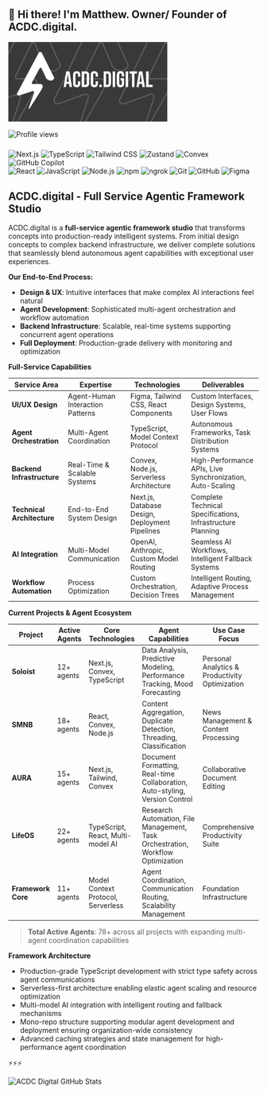 ## 💾 Hi there! I'm Matthew. Owner/ Founder of ACDC.digital.

<img src="public/ghRepoLogo.png" alt="ACDC Digital Logo" width="320" height="160">

![Profile views](https://komarev.com/ghpvc/?username=acdc-digital&color=blue&style=flat-square&label=Profile+views)

#####

![Next.js](https://img.shields.io/badge/Next.js-000000?style=plastic&logo=next.js&logoColor=white&labelColor=1a1a1a)
![TypeScript](https://img.shields.io/badge/TypeScript-3178C6?style=plastic&logo=typescript&logoColor=white&labelColor=25629c)
![Tailwind CSS](https://img.shields.io/badge/Tailwind_CSS-38B2AC?style=plastic&logo=tailwind-css&logoColor=white&labelColor=2d8f87)
![Zustand](https://img.shields.io/badge/Zustand-2D3748?style=plastic&logo=data:image/svg+xml;base64,PHN2ZyB3aWR0aD0iMjQiIGhlaWdodD0iMjQiIHZpZXdCb3g9IjAgMCAyNCAyNCIgZmlsbD0ibm9uZSIgeG1sbnM9Imh0dHA6Ly93d3cudzMub3JnLzIwMDAvc3ZnIj4KPHBhdGggZD0iTTEyIDJMMTMuMDkgOC4yNkwyMCA5TDEzLjA5IDE1Ljc0TDEyIDIyTDEwLjkxIDE1Ljc0TDQgOUwxMC45MSA4LjI2TDEyIDJaIiBzdHJva2U9IndoaXRlIiBzdHJva2Utd2lkdGg9IjIiIHN0cm9rZS1saW5lY2FwPSJyb3VuZCIgc3Ryb2tlLWxpbmVqb2luPSJyb3VuZCIvPgo8L3N2Zz4K&logoColor=white&labelColor=1a1a1a)
![Convex](https://img.shields.io/badge/Convex_DB-EC6F35?style=plastic&logo=data:image/svg+xml;base64,PHN2ZyB3aWR0aD0iMjQiIGhlaWdodD0iMjQiIHZpZXdCb3g9IjAgMCAyNCAyNCIgZmlsbD0ibm9uZSIgeG1sbnM9Imh0dHA6Ly93d3cudzMub3JnLzIwMDAvc3ZnIj4KPHJlY3QgeD0iMyIgeT0iMyIgd2lkdGg9IjE4IiBoZWlnaHQ9IjE4IiByeD0iMiIgZmlsbD0ibm9uZSIgc3Ryb2tlPSJ3aGl0ZSIgc3Ryb2tlLXdpZHRoPSIyIi8+CjxwYXRoIGQ9Im05IDlsMy0zbDMgM20tNiAwaDZ2NkgzbTYtNnY2IiBzdHJva2U9IndoaXRlIiBzdHJva2Utd2lkdGg9IjIiIHN0cm9rZS1saW5lY2FwPSJyb3VuZCIgc3Ryb2tlLWxpbmVqb2luPSJyb3VuZCIvPgo8L3N2Zz4K&logoColor=white&labelColor=b85529)
![GitHub Copilot](https://img.shields.io/badge/GitHub_Copilot-000000?style=plastic&logo=github-copilot&logoColor=white&labelColor=1a1a1a)   
![React](https://img.shields.io/badge/React-61DAFB?style=plastic&logo=react&logoColor=white&labelColor=4a90b8)
![JavaScript](https://img.shields.io/badge/JavaScript-F7DF1E?style=plastic&logo=javascript&logoColor=black&labelColor=c4b818)
![Node.js](https://img.shields.io/badge/Node.js-339933?style=plastic&logo=node.js&logoColor=white&labelColor=2d7a2d)
![npm](https://img.shields.io/badge/npm-CB3837?style=plastic&logo=npm&logoColor=white&labelColor=a02e2e)
![ngrok](https://img.shields.io/badge/ngrok-14A99B?style=plastic&logo=ngrok&logoColor=white&labelColor=0f857c)
![Git](https://img.shields.io/badge/Git-F05032?style=plastic&logo=git&logoColor=white&labelColor=c54226)
![GitHub](https://img.shields.io/badge/GitHub-181717?style=plastic&logo=github&logoColor=white&labelColor=0d1117)
![Figma](https://img.shields.io/badge/Figma-F24E1E?style=plastic&logo=figma&logoColor=white&labelColor=c03d15)

##

## ACDC.digital - Full Service Agentic Framework Studio

ACDC.digital is a **full-service agentic framework studio** that transforms concepts into production-ready intelligent systems. From initial design concepts to complex backend infrastructure, we deliver complete solutions that seamlessly blend autonomous agent capabilities with exceptional user experiences.

**Our End-to-End Process:**
- **Design & UX**: Intuitive interfaces that make complex AI interactions feel natural
- **Agent Development**: Sophisticated multi-agent orchestration and workflow automation
- **Backend Infrastructure**: Scalable, real-time systems supporting concurrent agent operations
- **Full Deployment**: Production-grade delivery with monitoring and optimization

**Full-Service Capabilities**

| Service Area | Expertise | Technologies | Deliverables |
|--------------|-----------|--------------|--------------|
| **UI/UX Design** | Agent-Human Interaction Patterns | Figma, Tailwind CSS, React Components | Custom Interfaces, Design Systems, User Flows |
| **Agent Orchestration** | Multi-Agent Coordination | TypeScript, Model Context Protocol | Autonomous Frameworks, Task Distribution Systems |
| **Backend Infrastructure** | Real-Time & Scalable Systems | Convex, Node.js, Serverless Architecture | High-Performance APIs, Live Synchronization, Auto-Scaling |
| **Technical Architecture** | End-to-End System Design | Next.js, Database Design, Deployment Pipelines | Complete Technical Specifications, Infrastructure Planning |
| **AI Integration** | Multi-Model Communication | OpenAI, Anthropic, Custom Model Routing | Seamless AI Workflows, Intelligent Fallback Systems |
| **Workflow Automation** | Process Optimization | Custom Orchestration, Decision Trees | Intelligent Routing, Adaptive Process Management |

**Current Projects & Agent Ecosystem**

| Project | Active Agents | Core Technologies | Agent Capabilities | Use Case Focus |
|---------|---------------|------------------|-------------------|----------------|
| **Soloist** | 12+ agents | Next.js, Convex, TypeScript | Data Analysis, Predictive Modeling, Performance Tracking, Mood Forecasting | Personal Analytics & Productivity Optimization |
| **SMNB** | 18+ agents | React, Convex, Node.js | Content Aggregation, Duplicate Detection, Threading, Classification | News Management & Content Processing |
| **AURA** | 15+ agents | Next.js, Tailwind, Convex | Document Formatting, Real-time Collaboration, Auto-styling, Version Control | Collaborative Document Editing |
| **LifeOS** | 22+ agents | TypeScript, React, Multi-model AI | Research Automation, File Management, Task Orchestration, Workflow Optimization | Comprehensive Productivity Suite |
| **Framework Core** | 11+ agents | Model Context Protocol, Serverless | Agent Coordination, Communication Routing, Scalability Management | Foundation Infrastructure |

> **Total Active Agents**: 78+ across all projects with expanding multi-agent coordination capabilities

**Framework Architecture**

- Production-grade TypeScript development with strict type safety across agent communications
- Serverless-first architecture enabling elastic agent scaling and resource optimization
- Multi-model AI integration with intelligent routing and fallback mechanisms
- Mono-repo structure supporting modular agent development and deployment ensuring organization-wide consistency
- Advanced caching strategies and state management for high-performance agent coordination

⚡⚡⚡

![ACDC Digital GitHub Stats](https://github-readme-stats.vercel.app/api?username=acdc-digital&show_icons=true&hide_border=true&bg_color=393939&title_color=f5f5f5&icon_color=d4d4d8&text_color=e5e5e5&count_private=true&border_radius=0)

